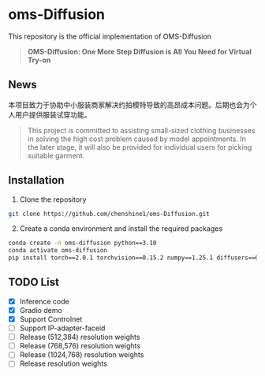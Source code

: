 # oms-Diffusion
This repository is the official implementation of OMS-Diffusion

> **OMS-Diffusion: One More Step Diffusion is All You Need for Virtual Try-on**<br>

## News
本项目致力于协助中小服装商家解决约拍模特导致的高昂成本问题。后期也会为个人用户提供服装试穿功能。
> This project is committed to assisting small-sized clothing businesses in solving the high cost problem caused by model appointments. In the later stage, it will also be provided for individual users for picking suitable garment.


## Installation

1. Clone the repository

```sh
git clone https://github.com/chenshine1/oms-Diffusion.git
```

2. Create a conda environment and install the required packages

```sh
conda create -n oms-diffusion python==3.10
conda activate oms-diffusion
pip install torch==2.0.1 torchvision==0.15.2 numpy==1.25.1 diffusers==0.25.1 opencv-python==4.8.0  transformers==4.31.0 gradio==4.16.0 safetensors==0.3.1 controlnet-aux==0.0.6 accelerate-0.21.0
```


## TODO List
- [x] Inference code
- [x] Gradio demo
- [x] Support Controlnet
- [ ] Support IP-adapter-faceid
- [ ] Release (512,384) resolution weights
- [ ] Release (768,576) resolution weights
- [ ] Release (1024,768) resolution weights
- [ ] Release resolution weights
